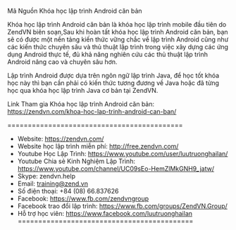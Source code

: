 Mã Nguồn Khóa học lập trình Android căn bản

Khóa học lập trình Android căn bản là khóa học lập trình mobile đầu tiên do ZendVN biên soạn,Sau khi hoàn tất khóa học lập trình Android căn bản, bạn sẽ có được một nền tảng kiến thức vững chắc về lập trình Android cũng như các kiến thức chuyên sâu và thủ thuật lập trình trong việc xây dựng các ứng dụng Android thực tế, đủ khả năng nghiên cứu các thủ thuật lập trình Android nâng cao và chuyên sâu hơn.

Lập trình Android được dựa trên ngôn ngữ lập trình Java, để học tốt khóa học này thì bạn cần phải có kiến thức tương đương về Java hoặc đã từng học qua khóa học lập trình Java cơ bản tại ZendVN.

Link Tham gia Khóa học lập trình Android căn bản: https://zendvn.com/khoa-hoc-lap-trinh-android-can-ban/

===========================================
- Website: https://zendvn.com/
- Website học lập trình miễn phí: http://free.zendvn.com/
- Youtube Học Lập Trình: https://www.youtube.com/user/luutruonghailan/
- Youtube Chia sẻ Kinh Nghiệm Lập Trình: https://www.youtube.com/channel/UC09sEo-HemZlMkGNH9_jatw/
- Skype: zendvn.help
- Email: training@zend.vn
- Số điện thoại: +84 (08) 66.837626
- Facebook: https://www.fb.com/zendvngroup
- Facebook trao đổi lập trình: https://www.fb.com/groups/ZendVN.Group/
- Hỗ trợ học viên: https://www.facebook.com/luutruonghailan
===========================================